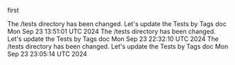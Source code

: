first


The /tests directory has been changed. Let's update the Tests by Tags doc Mon Sep 23 13:51:01 UTC 2024
The /tests directory has been changed. Let's update the Tests by Tags doc Mon Sep 23 22:32:10 UTC 2024
The /tests directory has been changed. Let's update the Tests by Tags doc Mon Sep 23 23:05:14 UTC 2024
